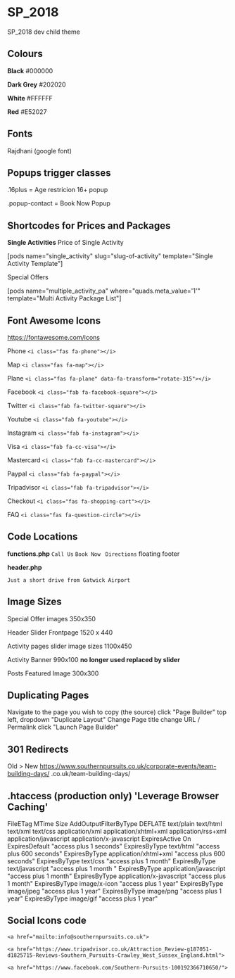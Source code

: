 # SP_2018
SP_2018 dev child theme


## Colours

**Black** 	    #000000

**Dark Grey** 	#202020

**White**		    #FFFFFF

**Red** 		    #E52027

## Fonts

Rajdhani (google font)

## Popups trigger classes

.16plus = Age restricion 16+ popup

.popup-contact = Book Now Popup

## Shortcodes for Prices and Packages

**Single Activities**
Price of Single Activity

[pods name="single_activity" slug="slug-of-activity" template="Single Activity Template"]



Special Offers

[pods name="multiple_activity_pa" where="quads.meta_value='1'" template="Multi Activity Package List"]




## Font Awesome Icons
https://fontawesome.com/icons

Phone ```<i class="fas fa-phone"></i>```

Map ```<i class="fas fa-map"></i>```

Plane ```<i class="fas fa-plane" data-fa-transform="rotate-315"></i>```

Facebook ```<i class="fab fa-facebook-square"></i> ```

Twitter ```<i class="fab fa-twitter-square"></i> ```
 
Youtube ``` <i class="fab fa-youtube"></i> ```

Instagram ```<i class="fab fa-instagram"></i> ```

Visa ```<i class="fab fa-cc-visa"></i>```

Mastercard ```<i class="fab fa-cc-mastercard"></i>```

Paypal ```<i class="fab fa-paypal"></i>```

Tripadvisor ```<i class="fab fa-tripadvisor"></i> ```

Checkout ``` <i class="fas fa-shopping-cart"></i> ```

FAQ ``` <i class="fas fa-question-circle"></i> ```

## Code Locations

**functions.php** 
```Call Us``` ```Book Now ``` ```Directions```
floating footer

**header.php**

```Just a short drive from Gatwick Airport```

## Image Sizes
Special Offer images
350x350

Header Slider Frontpage
1520 x 440

Activity pages slider image sizes
1100x450

Activity Banner 990x100 **no longer used replaced by slider**

Posts Featured Image 300x300

## Duplicating Pages

Navigate to the page you wish to copy (the source)
click "Page Builder"
top left, dropdown 
"Duplicate Layout"
Change Page title 
change URL / Permalink
click "Launch Page Builder"

## 301 Redirects
Old > New
https://www.southernpursuits.co.uk/corporate-events/team-building-days/ .co.uk/team-building-days/


## .htaccess (production only) 'Leverage Browser Caching'

<IfModule mod_expires.c>
  FileETag MTime Size
  AddOutputFilterByType DEFLATE text/plain text/html text/xml text/css application/xml application/xhtml+xml application/rss+xml application/javascript application/x-javascript
  ExpiresActive On
  ExpiresDefault "access plus 1 seconds"
  ExpiresByType text/html "access plus 600 seconds"
  ExpiresByType application/xhtml+xml "access plus 600 seconds"
  ExpiresByType text/css "access plus 1 month"
  ExpiresByType text/javascript "access plus 1 month "
  ExpiresByType application/javascript "access plus 1 month"
  ExpiresByType application/x-javascript "access plus 1 month"
  ExpiresByType image/x-icon "access plus 1 year"
  ExpiresByType image/jpeg "access plus 1 year"
  ExpiresByType image/png "access plus 1 year"
  ExpiresByType image/gif "access plus 1 year"
</IfModule>

## Social Icons code

<div class="socialicons">
    <a href="tel:01293 611020">
<i class="fas fa-phone"></i>
</a>
    
    <a href="mailto:info@southernpursuits.co.uk">
<i class="fas fa-envelope"></i>
</a>

    <a href="https://www.tripadvisor.co.uk/Attraction_Review-g187051-d1825715-Reviews-Southern_Pursuits-Crawley_West_Sussex_England.html">
<i class="fab fa-tripadvisor"></i>
</a>

    <a href="https://www.facebook.com/Southern-Pursuits-100192366710650/">
<i class="fab fa-facebook-square"></i>
</a>
    <a href="https://twitter.com/Southernpursuit">
<i class="fab fa-twitter-square"></i>
</a>
    <a href="https://www.instagram.com/southernpursuits/">
<i class="fab fa-instagram"></i>
</a>
    <a href="https://www.youtube.com/channel/UCxN2LfMMxxnhDz1lT8i3Gew">
<i class="fab fa-youtube"></i>
</a>
</div>
